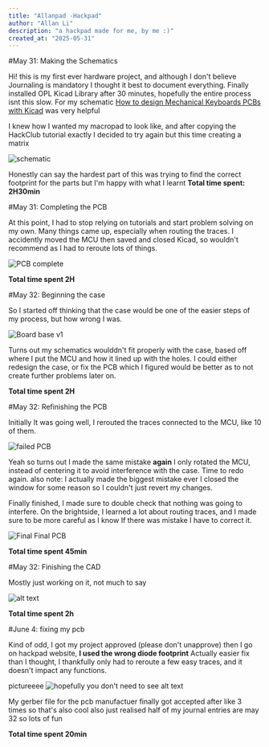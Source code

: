 ```yaml
---
title: "Allanpad -Hackpad"
author: "Allan Li"
description: "a hackpad made for me, by me :)"
created_at: "2025-05-31"
---
```


#May 31: Making the Schematics 

Hi! this is my first ever hardware project, and although I don't believe Journaling is mandatory I thought it best to document everything. 
Finally installed OPL Kicad Library after 30 minutes, hopefully the entire process isnt this slow.
For my schematic [How to design Mechanical Keyboards PCBs with Kicad](https://www.youtube.com/watch?v=8WXpGTIbxlQ&t=320s&ab_channel=JoeScotto) was very helpful 

I knew how I wanted my macropad to look like, and after copying the HackClub tutorial exactly I decided to try again but this time creating a matrix

![schematic](./images/schematics.png)

Honestly can say the hardest part of this was trying to find the correct footprint for the parts but I'm happy with what I learnt 
**Total time spent: 2H30min**

#May 31: Completing the PCB

At this point, I had to stop relying on tutorials and start problem solving on my own. Many things came up, especially when routing the traces.
I accidently moved the MCU then saved and closed Kicad, so wouldn't recommend as I had to reroute lots of things. 

![PCB complete ](./images/PCB.png)

**Total time spent 2H**

#May 32: Beginning the case

So I started off thinking that the case would be one of the easier steps of my process, but how wrong I was. 

![Board base v1](./images/Case_bottom1.png)

Turns out my schematics woulddn't fit properly with the case, based off where I put the MCU and how it lined up with the holes.
I could either redesign the case, or fix the PCB which I figured would be better as to not create further problems later on. 

**Total time spent 2H**

#May 32: Refinishing the PCB

Initially It was going well, I rerouted the traces connected to the MCU, like 10 of them. 

![failed PCB](./images/failedpcb.png)

Yeah so turns out I made the same mistake **again** 
I only rotated the MCU, instead of centering it to avoid interference with the case. Time to redo again.
also note: I actually made the biggest mistake ever I closed the window for some reason so I couldn't just revert my changes. 

Finally finished, I made sure to double check that nothing was going to interfere.
On the brightside, I learned a lot about routing traces, and I made sure to be more careful as I know If there was mistake I have to correct it. 

![Final Final PCB](./images/finalpcb.png)

**Total time spent 45min**

#May 32: Finishing the CAD

Mostly just working on it, not much to say

![alt text](./images/finalcad.png)

**Total time spent 2h**

#June 4: fixing my pcb 

Kind of odd, I got my project approved (please don't unapprove) then I go on hackpad website, **I used the wrong diode footprint**
Actually easier fix than I thought, I thankfully only had to reroute a few easy traces, and it doesn't impact any functions. 

pictureeee
![hopefully you don't need to see alt text](./images/finalfinalPCB.png)

My gerber file for the pcb manufactuer finally got accepted after like 3 times so that's also cool
also just realised half of my journal entries are may 32 so lots of fun

**Total time spent 20min**